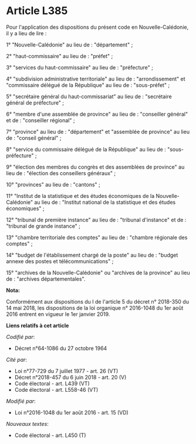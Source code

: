 # Article L385

Pour l'application des dispositions du présent code en Nouvelle-Calédonie, il y a lieu de lire :

1° "Nouvelle-Calédonie" au lieu de : "département" ;

2° "haut-commissaire" au lieu de : "préfet" ;

3° "services du haut-commissaire" au lieu de : "préfecture" ;

4° "subdivision administrative territoriale" au lieu de : "arrondissement" et "commissaire délégué de la République" au lieu
de : "sous-préfet" ;

5° "secrétaire général du haut-commissariat" au lieu de : "secrétaire général de préfecture" ;

6° "membre d'une assemblée de province" au lieu de : "conseiller général" et de : "conseiller régional" ;

7° "province" au lieu de : "département" et "assemblée de province" au lieu de : "conseil général" ;

8° "service du commissaire délégué de la République" au lieu de : "sous-préfecture" ;

9° "élection des membres du congrès et des assemblées de province" au lieu de : "élection des conseillers généraux" ;

10° "provinces" au lieu de : "cantons" ;

11° "Institut de la statistique et des études économiques de la Nouvelle-Calédonie" au lieu de : "Institut national de la
statistique et des études économiques" ;

12° "tribunal de première instance" au lieu de : "tribunal d'instance" et de : "tribunal de grande instance" ;

13° "chambre territoriale des comptes" au lieu de : "chambre régionale des comptes" ;

14° "budget de l'établissement chargé de la poste" au lieu de : "budget annexe des postes et télécommunications" ;

15° "archives de la Nouvelle-Calédonie" ou "archives de la province" au lieu de : "archives départementales".

**Nota:**

Conformément aux dispositions du I de l'article 5 du décret n° 2018-350 du 14 mai 2018, les dispositions de la loi organique
n° 2016-1048 du 1er août 2016 entrent en vigueur le 1er janvier 2019.

**Liens relatifs à cet article**

_Codifié par_:

  - Décret n°64-1086 du 27 octobre 1964

_Cité par_:

  - Loi n°77-729 du 7 juillet 1977 - art. 26 (VT)
  - Décret n°2018-457 du 6 juin 2018 - art. 20 (V)
  - Code électoral - art. L439 (VT)
  - Code électoral - art. L558-46 (VT)

_Modifié par_:

  - Loi n°2016-1048 du 1er août 2016 - art. 15 (VD)

_Nouveaux textes_:

  - Code électoral - art. L450 (T)
